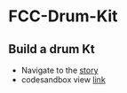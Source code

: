 # FCC-Drum-Kit

## Build a drum Kt
- Navigate to the [story](https://www.freecodecamp.org/learn/front-end-development-libraries/front-end-development-libraries-projects/build-a-drum-machine)
- codesandbox view [link](https://codesandbox.io/s/drum-kit-dsnsgp)
